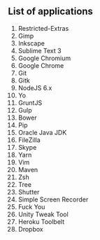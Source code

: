 ## List of applications

1. Restricted-Extras
1. Gimp
1. Inkscape
1. Sublime Text 3
1. Google Chromium
1. Google Chrome
1. Git
1. Gitk
1. NodeJS 6.x
1. Yo
1. GruntJS
1. Gulp
1. Bower
1. Pip
1. Oracle Java JDK
1. FileZilla
1. Skype
1. Yarn
1. Vim
1. Maven
1. Zsh
1. Tree
1. Shutter
1. Simple Screen Recorder
1. Fuck You
1. Unity Tweak Tool
1. Heroku Toolbelt
1. Dropbox
